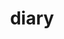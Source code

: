 ---
title: "diary"
layout: category
permalink: /categories/diary/
author_profile: true
taxonomy: "diary"
sidebar:
  nav: "categories"
---